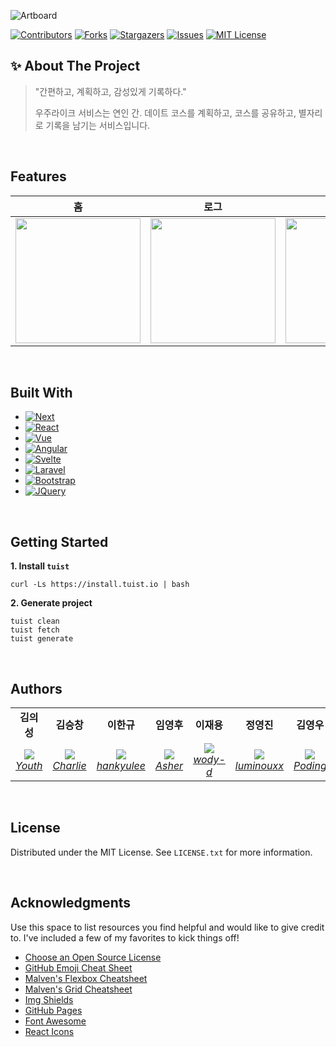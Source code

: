 ![Artboard](https://user-images.githubusercontent.com/85096805/202494816-e0908d01-e9c7-4169-af11-82c2af476998.png)
<br/>

[![Contributors][contributors-shield]][contributors-url]
[![Forks][forks-shield]][forks-url]
[![Stargazers][stars-shield]][stars-url]
[![Issues][issues-shield]][issues-url]
[![MIT License][license-shield]][license-url]


<!-- ABOUT THE PROJECT -->
## ✨ About The Project
> "간편하고, 계획하고, 감성있게 기록하다."
>
> 우주라이크 서비스는 연인 간. 데이트 코스를 계획하고, 코스를 공유하고, 별자리로 기록을 남기는 서비스입니다.
<br/>

## Features

| 홈 | 로그 | 코스계획 |
|:---:|:---:|:---:|
| <img width="200" src="https://user-images.githubusercontent.com/85096805/202518041-981e2e9a-452c-4214-ab87-a862a9a8e3f8.png"> |  <img width="200" src="https://user-images.githubusercontent.com/85096805/202517592-ad820262-f321-4adb-9c4e-1bb01ea62644.png"> | <img width="200" src="https://user-images.githubusercontent.com/85096805/202517612-6598a553-1438-4cb8-b694-249736ece8ba.png"> | 

<br/>

## Built With

* [![Next][Next.js]][Next-url]
* [![React][React.js]][React-url]
* [![Vue][Vue.js]][Vue-url]
* [![Angular][Angular.io]][Angular-url]
* [![Svelte][Svelte.dev]][Svelte-url]
* [![Laravel][Laravel.com]][Laravel-url]
* [![Bootstrap][Bootstrap.com]][Bootstrap-url]
* [![JQuery][JQuery.com]][JQuery-url]

<br/>

## Getting Started

<b> 1. Install `tuist` </b>

```
curl -Ls https://install.tuist.io | bash 
```

<b> 2. Generate project </b>

```
tuist clean
tuist fetch
tuist generate
```

<br/>


## Authors
<p align="center">
<table>
    <tr align="center">
        <td><B>김의성<B></td>
        <td><B>김승창<B></td>
        <td><B>이한규<B></td>
        <td><B>임영후<B></td>
        <td><B>이재용<B></td>
        <td><B>정영진<B></td>
        <td><B>김영우<B></td>
    </tr>
    <tr align="center">
        <td>
            <img src="https://github.com/kimscastle.png?size=100">
            <br>
            <a href="https://github.com/kimscastle"><I>Youth</I></a>
        </td>
        <td>
            <img src="https://github.com/LentoAssai.png?size=100">
            <br>
            <a href="https://github.com/LentoAssai"><I>Charlie</I></a>
        </td>
        <td>
            <img src="https://github.com/kyustudyo.png?size=100">
            <br>
            <a href="https://github.com/kyustudyo"><I>hankyulee</I></a>
        </td>
        <td>
            <img src="https://github.com/Asher3576.png?size=100">
            <br>
            <a href="https://github.com/Asher3576"><I>Asher</I></a>
        </td>
        <td>
            <img src="https://github.com/wody-d.png?size=100">
            <br>
            <a href="https://github.com/wody-d"><I>wody-d</I></a>
        </td>
        <td>
            <img src="https://github.com/luminouxx.png?size=100">
            <br>
            <a href="https://github.com/luminouxx"><I>luminouxx</I></a>
        </td>
        <td>
            <img src="https://github.com/Yeongwoo-Poding.png?size=100">
            <br>
            <a href="https://github.com/Yeongwoo-Poding"><I>Poding</I></a>
        </td>
    </tr>
</table>
</p>

<br/>


## License

Distributed under the MIT License. See `LICENSE.txt` for more information.

<br/>


<!-- ACKNOWLEDGMENTS -->
## Acknowledgments

Use this space to list resources you find helpful and would like to give credit to. I've included a few of my favorites to kick things off!

* [Choose an Open Source License](https://choosealicense.com)
* [GitHub Emoji Cheat Sheet](https://www.webpagefx.com/tools/emoji-cheat-sheet)
* [Malven's Flexbox Cheatsheet](https://flexbox.malven.co/)
* [Malven's Grid Cheatsheet](https://grid.malven.co/)
* [Img Shields](https://shields.io)
* [GitHub Pages](https://pages.github.com)
* [Font Awesome](https://fontawesome.com)
* [React Icons](https://react-icons.github.io/react-icons/search)


<br/>

<!-- MARKDOWN LINKS & IMAGES -->
[contributors-shield]: https://img.shields.io/github/contributors/DeveloperAcademy-POSTECH/MacC-Team-Trying-iOS.svg?style=for-the-badge
[contributors-url]: https://github.com/DeveloperAcademy-POSTECH/MacC-Team-Trying-iOS/graphs/contributors
[forks-shield]: https://img.shields.io/github/forks/DeveloperAcademy-POSTECH/MacC-Team-Trying-iOS.svg?style=for-the-badge
[forks-url]: https://github.com/DeveloperAcademy-POSTECH/MacC-Team-Trying-iOS/network/members
[stars-shield]: https://img.shields.io/github/stars/oDeveloperAcademy-POSTECH/MacC-Team-Trying-iOS.svg?style=for-the-badge
[stars-url]: https://github.com/DeveloperAcademy-POSTECH/MacC-Team-Trying-iOS/stargazers
[issues-shield]: https://img.shields.io/github/issues/DeveloperAcademy-POSTECH/MacC-Team-Trying-iOS.svg?style=for-the-badge
[issues-url]: https://github.com/DeveloperAcademy-POSTECH/MacC-Team-Trying-iOS/issues
[license-shield]: https://img.shields.io/github/license/DeveloperAcademy-POSTECH/MacC-Team-Trying-iOS.svg?style=for-the-badge
[license-url]: https://github.com/DeveloperAcademy-POSTECH/MacC-Team-Trying-iOS/blob/master/LICENSE.txt
[product-screenshot]: images/screenshot.png
[Next.js]: https://img.shields.io/badge/next.js-000000?style=for-the-badge&logo=nextdotjs&logoColor=white
[Next-url]: https://nextjs.org/
[React.js]: https://img.shields.io/badge/React-20232A?style=for-the-badge&logo=react&logoColor=61DAFB
[React-url]: https://reactjs.org/
[Vue.js]: https://img.shields.io/badge/Vue.js-35495E?style=for-the-badge&logo=vuedotjs&logoColor=4FC08D
[Vue-url]: https://vuejs.org/
[Angular.io]: https://img.shields.io/badge/Angular-DD0031?style=for-the-badge&logo=angular&logoColor=white
[Angular-url]: https://angular.io/
[Svelte.dev]: https://img.shields.io/badge/Svelte-4A4A55?style=for-the-badge&logo=svelte&logoColor=FF3E00
[Svelte-url]: https://svelte.dev/
[Laravel.com]: https://img.shields.io/badge/Laravel-FF2D20?style=for-the-badge&logo=laravel&logoColor=white
[Laravel-url]: https://laravel.com
[Bootstrap.com]: https://img.shields.io/badge/Bootstrap-563D7C?style=for-the-badge&logo=bootstrap&logoColor=white
[Bootstrap-url]: https://getbootstrap.com
[JQuery.com]: https://img.shields.io/badge/jQuery-0769AD?style=for-the-badge&logo=jquery&logoColor=white
[JQuery-url]: https://jquery.com 
